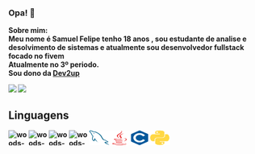 ### Opa! 👋


<b>Sobre mim:<b><br>
  Meu nome é Samuel Felipe tenho 18 anos , sou estudante de analise e desolvimento de sistemas e atualmente sou desenvolvedor fullstack focado no fivem<br>Atualmente no 3º periodo.<br> Sou dono da <a href='https://discord.gg/KWxsjNvJRK'>Dev2up</a>

<div>
  <img height='180em' src="https://github-readme-stats.vercel.app/api?username=yWoods78&show_icons=true&theme=dark"/>
  <img height='180em' src="https://github-readme-stats.vercel.app/api/top-langs/?username=yWoods78&layout=compact&langs_count=16&theme=dark"/>
</div>
  
  ## Linguagens
  
<div style='display: flex'>
  <img align="center" alt='woods-Lua' height="30" width="40" src="https://cdn.jsdelivr.net/gh/devicons/devicon/icons/lua/lua-plain.svg">
  <img align="center" alt='woods-JS' height="30" width="40" src="https://cdn.jsdelivr.net/gh/devicons/devicon/icons/javascript/javascript-plain.svg">
  <img align="center" alt='woods-HTML' height="30" width="40" src="https://cdn.jsdelivr.net/gh/devicons/devicon/icons/html5/html5-plain.svg">
  <img align="center" alt='woods-CSS' height="30" width="40" src="https://cdn.jsdelivr.net/gh/devicons/devicon/icons/css3/css3-plain.svg">
  <img align="center" alt='woods-mysql' height="30" width="40" src="https://github.com/devicons/devicon/blob/v2.15.1/icons/mysql/mysql-plain.svg">
  <img align="center" alt='woods-java' height="30" width="40" src="https://github.com/devicons/devicon/blob/v2.15.1/icons/java/java-plain.svg">
  <img align="center" alt='woods-c' height="30" width="40" src="https://github.com/devicons/devicon/blob/v2.15.1/icons/c/c-plain.svg">
  <img align="center" alt='woods-c' height="30" width="40" src="https://github.com/devicons/devicon/blob/v2.15.1/icons/python/python-plain.svg">
</div
